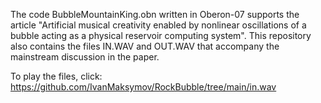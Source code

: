 The code BubbleMountainKing.obn written in Oberon-07 supports the article "Artificial musical creativity enabled by nonlinear oscillations of a bubble acting as a physical reservoir computing system". This repository also contains the files IN.WAV and OUT.WAV that accompany the mainstream discussion in the paper. 

To play the files, click: https://github.com/IvanMaksymov/RockBubble/tree/main/in.wav
